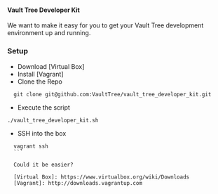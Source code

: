 #### Vault Tree Developer Kit

We want to make it easy for you to get your Vault Tree development environment
up and running.

### Setup

* Download [Virtual Box]
* Install [Vagrant]
* Clone the Repo
```
  git clone git@github.com:VaultTree/vault_tree_developer_kit.git
  ```
  * Execute the script
  ```
  ./vault_tree_developer_kit.sh
  ```
  * SSH into the box
  ```
    vagrant ssh
    ```

    Could it be easier?

    [Virtual Box]: https://www.virtualbox.org/wiki/Downloads 
    [Vagrant]: http://downloads.vagrantup.com 

